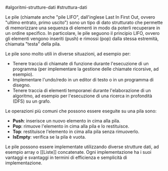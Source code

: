 #algoritmi-strutture-dati  #struttura-dati

Le pile (chiamate anche "pile LIFO", dall'inglese Last In First Out, ovvero "ultimo entrato, primo uscito") sono un tipo di dato strutturato che permette di memorizzare una sequenza di elementi in modo da poterli recuperare in un ordine specifico. In particolare, le pile seguono il principio LIFO, ovvero gli elementi vengono inseriti (push) e rimossi (pop) dalla stessa estremità, chiamata "testa" della pila.

Le pile sono molto utili in diverse situazioni, ad esempio per:

-   Tenere traccia di chiamate di funzione durante l'esecuzione di un programma (per implementare la gestione delle chiamate ricorsive, ad esempio).
-   Implementare l'undo/redo in un editor di testo o in un programma di disegno.
-   Tenere traccia di elementi temporanei durante l'elaborazione di un algoritmo, ad esempio per l'esecuzione di una ricerca in profondità (DFS) su un grafo.

Le operazioni più comuni che possono essere eseguite su una pila sono:

-   **Push**: inserisce un nuovo elemento in cima alla pila.
-   **Pop**: rimuove l'elemento in cima alla pila e lo restituisce.
-   **Top**: restituisce l'elemento in cima alla pila senza rimuoverlo.
-   **IsEmpty**: verifica se la pila è vuota.

Le pile possono essere implementate utilizzando diverse strutture dati, ad esempio array o [[Liste]] concatenate. Ogni implementazione ha i suoi vantaggi e svantaggi in termini di efficienza e semplicità di implementazione.